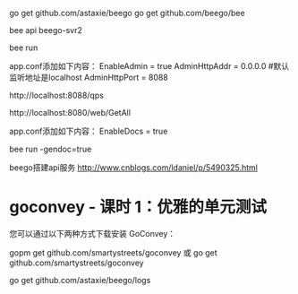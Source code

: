 

go get github.com/astaxie/beego
go get github.com/beego/bee

bee api beego-svr2

bee run


app.conf添加如下内容：
EnableAdmin = true
AdminHttpAddr = 0.0.0.0 #默认监听地址是localhost
AdminHttpPort = 8088

http://localhost:8088/qps


http://localhost:8080/web/GetAll

app.conf添加如下内容：
EnableDocs = true

bee run -gendoc=true


beego搭建api服务
http://www.cnblogs.com/ldaniel/p/5490325.html



# goconvey - 课时 1：优雅的单元测试
您可以通过以下两种方式下载安装 GoConvey：

gopm get github.com/smartystreets/goconvey
或
go get github.com/smartystreets/goconvey


go get github.com/astaxie/beego/logs





















































